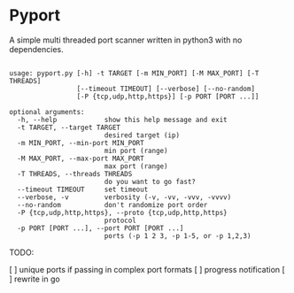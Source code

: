 # Pyport

A simple multi threaded port scanner written in python3 with no dependencies.

```

usage: pyport.py [-h] -t TARGET [-m MIN_PORT] [-M MAX_PORT] [-T THREADS]
                 [--timeout TIMEOUT] [--verbose] [--no-random]
                 [-P {tcp,udp,http,https}] [-p PORT [PORT ...]]

optional arguments:
  -h, --help            show this help message and exit
  -t TARGET, --target TARGET
                        desired target (ip)
  -m MIN_PORT, --min-port MIN_PORT
                        min port (range)
  -M MAX_PORT, --max-port MAX_PORT
                        max port (range)
  -T THREADS, --threads THREADS
                        do you want to go fast?
  --timeout TIMEOUT     set timeout
  --verbose, -v         verbosity (-v, -vv, -vvv, -vvvv)
  --no-random           don't randomize port order
  -P {tcp,udp,http,https}, --proto {tcp,udp,http,https}
                        protocol
  -p PORT [PORT ...], --port PORT [PORT ...]
                        ports (-p 1 2 3, -p 1-5, or -p 1,2,3)

```

TODO:

[ ] unique ports if passing in complex port formats
[ ] progress notification
[ ] rewrite in go
